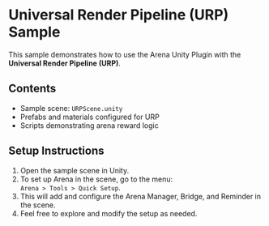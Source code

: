 # Universal Render Pipeline (URP) Sample

This sample demonstrates how to use the Arena Unity Plugin with the **Universal Render Pipeline (URP)**.

## Contents

- Sample scene: `URPScene.unity`
- Prefabs and materials configured for URP
- Scripts demonstrating arena reward logic

## Setup Instructions

1. Open the sample scene in Unity.
2. To set up Arena in the scene, go to the menu:  
   `Arena > Tools > Quick Setup`.
3. This will add and configure the Arena Manager, Bridge, and Reminder in the scene.
4. Feel free to explore and modify the setup as needed.
